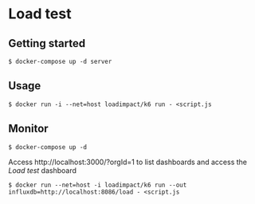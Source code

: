 # Load test

## Getting started

```
$ docker-compose up -d server
```

## Usage

```
$ docker run -i --net=host loadimpact/k6 run - <script.js
```

## Monitor

```
$ docker-compose up -d
```

Access http://localhost:3000/?orgId=1 to list dashboards and access the
_Load test_ dashboard

```
$ docker run --net=host -i loadimpact/k6 run --out influxdb=http://localhost:8086/load - <script.js
```